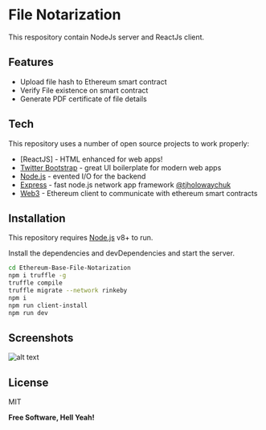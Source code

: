 # File Notarization
This respository contain NodeJs server and ReactJs client.

## Features

- Upload file hash to Ethereum smart contract
- Verify File existence on smart contract
- Generate PDF certificate of file details

## Tech

This repository uses a number of open source projects to work properly:

- [ReactJS] - HTML enhanced for web apps!
- [Twitter Bootstrap] - great UI boilerplate for modern web apps
- [Node.js] - evented I/O for the backend
- [Express] - fast node.js network app framework [@tjholowaychuk]
- [Web3] - Ethereum client to communicate with ethereum smart contracts

## Installation

This repository requires [Node.js](https://nodejs.org/) v8+ to run.

Install the dependencies and devDependencies and start the server.

```sh
cd Ethereum-Base-File-Notarization
npm i truffle -g
truffle compile
truffle migrate --network rinkeby
npm i
npm run client-install
npm run dev
```

## Screenshots
![alt text](https://fiverr-res.cloudinary.com/image/upload/q_auto,f_auto/v1/secured-attachments/message/attachments/58c6d097768c264522a15800ee9cbeb6-1619862630101/Screenshot%20from%202021-05-01%2014-49-51.png?__cld_token__=exp=1619905281~hmac=bf521d12d5376c3f57f8dcffb3eebbaaa761b55fb555a7ab5ef8e66548472e70)
## License

MIT

**Free Software, Hell Yeah!**

[//]: # (These are reference links used in the body of this note and get stripped out when the markdown processor does its job. There is no need to format nicely because it shouldn't be seen. Thanks SO - http://stackoverflow.com/questions/4823468/store-comments-in-markdown-syntax)

   [dill]: <https://github.com/joemccann/dillinger>
   [git-repo-url]: <https://github.com/joemccann/dillinger.git>
   [john gruber]: <http://daringfireball.net>
   [df1]: <http://daringfireball.net/projects/markdown/>
   [markdown-it]: <https://github.com/markdown-it/markdown-it>
   [Ace Editor]: <http://ace.ajax.org>
   [node.js]: <http://nodejs.org>
   [Twitter Bootstrap]: <http://twitter.github.com/bootstrap/>
   [jQuery]: <http://jquery.com>
   [@tjholowaychuk]: <http://twitter.com/tjholowaychuk>
   [express]: <http://expressjs.com>
   [AngularJS]: <http://angularjs.org>
   [Gulp]: <http://gulpjs.com>
   [Web3]: <https://web3js.readthedocs.io/en/v1.3.4/>

   [PlDb]: <https://github.com/joemccann/dillinger/tree/master/plugins/dropbox/README.md>
   [PlGh]: <https://github.com/joemccann/dillinger/tree/master/plugins/github/README.md>
   [PlGd]: <https://github.com/joemccann/dillinger/tree/master/plugins/googledrive/README.md>
   [PlOd]: <https://github.com/joemccann/dillinger/tree/master/plugins/onedrive/README.md>
   [PlMe]: <https://github.com/joemccann/dillinger/tree/master/plugins/medium/README.md>
   [PlGa]: <https://github.com/RahulHP/dillinger/blob/master/plugins/googleanalytics/README.md>
